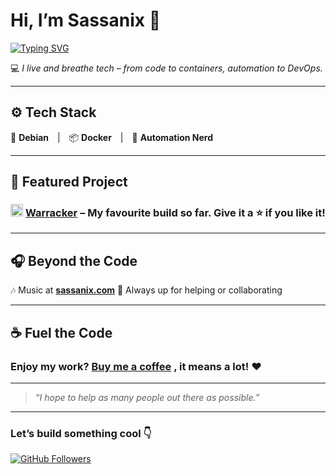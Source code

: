 # Hi, I’m Sassanix 👋

[![Typing SVG](https://readme-typing-svg.herokuapp.com?font=Fira+Code&duration=3000&pause=1000&color=F7F7F7&background=00000000&center=true&vCenter=true&width=435&lines=Home+Lab+Enthusiast;Tech+Tinkerer;Automation+Nerd;Builder+at+Heart)](https://github.com/sassanix)

💻 _I live and breathe tech – from code to containers, automation to DevOps._


---

## ⚙️ Tech Stack

🐧 **Debian** | 📦 **Docker** | 🤖 **Automation Nerd**

---

## 🚀 Featured Project

### <img src="https://github.com/user-attachments/assets/2132a842-4233-4d37-8fde-b2d23353ed76" width="20"/> [**Warracker**](https://github.com/sassanix/warracker) – My favourite build so far. Give it a ⭐ if you like it!

---

## 🎧 Beyond the Code

🎶 Music at [**sassanix.com**](https://sassanix.com)
🤝 Always up for helping or collaborating

---

## ☕ Fuel the Code

### Enjoy my work? [**Buy me a coffee**](https://buymeacoffee.com/sassanix) , it means a lot! ❤️

---

> *“I hope to help as many people out there as possible.”*

---

### Let’s build something cool 👇

[![GitHub Followers](https://img.shields.io/github/followers/sassanix?label=Follow\&style=social)](https://github.com/sassanix)
